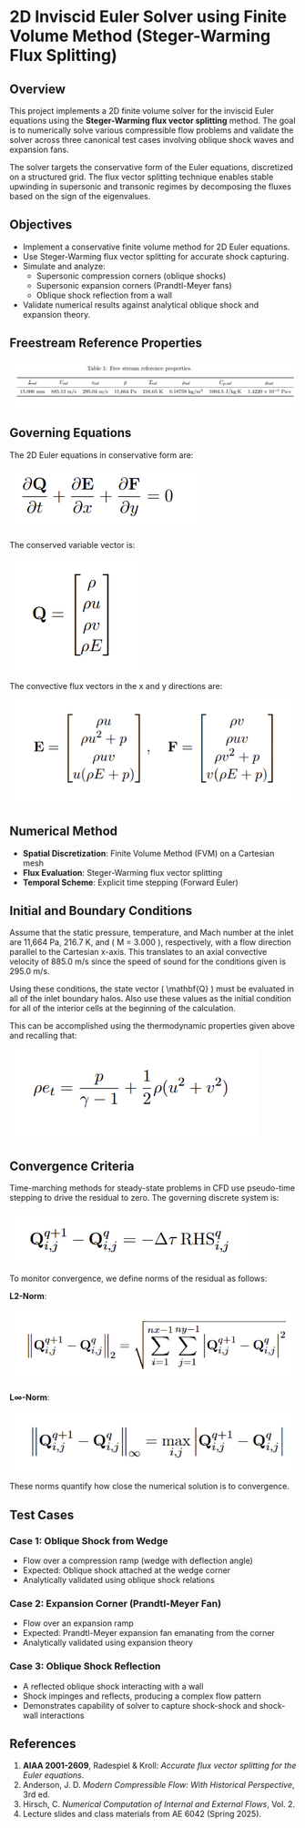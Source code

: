 # 2D Inviscid Euler Solver using Finite Volume Method (Steger-Warming Flux Splitting)

## Overview

This project implements a 2D finite volume solver for the inviscid Euler equations using the **Steger-Warming flux vector splitting** method. The goal is to numerically solve various compressible flow problems and validate the solver across three canonical test cases involving oblique shock waves and expansion fans.

The solver targets the conservative form of the Euler equations, discretized on a structured grid. The flux vector splitting technique enables stable upwinding in supersonic and transonic regimes by decomposing the fluxes based on the sign of the eigenvalues.

## Objectives

- Implement a conservative finite volume method for 2D Euler equations.
- Use Steger-Warming flux vector splitting for accurate shock capturing.
- Simulate and analyze:
  - Supersonic compression corners (oblique shocks)
  - Supersonic expansion corners (Prandtl-Meyer fans)
  - Oblique shock reflection from a wall
- Validate numerical results against analytical oblique shock and expansion theory.

## Freestream Reference Properties

![Freestream Properties Table](./images/freestream_prop_table.png)

## Governing Equations

The 2D Euler equations in conservative form are:

![2D Euler Equations](./images/2d_euler_eq.png)

The conserved variable vector is:

![Conserved Vector Q](./images/convs_vect.png)

The convective flux vectors in the x and y directions are:

![Convective Flux Vectors](./images/convec_flux_vect.png)

## Numerical Method

- **Spatial Discretization**: Finite Volume Method (FVM) on a Cartesian mesh
- **Flux Evaluation**: Steger-Warming flux vector splitting
- **Temporal Scheme**: Explicit time stepping (Forward Euler)

## Initial and Boundary Conditions

Assume that the static pressure, temperature, and Mach number at the inlet are 11,664 Pa, 216.7 K, and \( M = 3.000 \), respectively, with a flow direction parallel to the Cartesian x-axis. This translates to an axial convective velocity of 885.0 m/s since the speed of sound for the conditions given is 295.0 m/s.

Using these conditions, the state vector \( \mathbf{Q} \) must be evaluated in all of the inlet boundary halos. Also use these values as the initial condition for all of the interior cells at the beginning of the calculation.

This can be accomplished using the thermodynamic properties given above and recalling that:

![Total Energy Equation](./images/total_energy_eq.png)

## Convergence Criteria

Time-marching methods for steady-state problems in CFD use pseudo-time stepping to drive the residual to zero. The governing discrete system is:

![Governing Discrete System](./images/govern_discrete_sys.png)

To monitor convergence, we define norms of the residual as follows:

**L2-Norm**:

![L2 Norm](./images/L2_norm.png)

**L∞-Norm**:

![Linf Norm](./images/Linf_norm.png)

These norms quantify how close the numerical solution is to convergence.

## Test Cases

### Case 1: Oblique Shock from Wedge
- Flow over a compression ramp (wedge with deflection angle)
- Expected: Oblique shock attached at the wedge corner
- Analytically validated using oblique shock relations

### Case 2: Expansion Corner (Prandtl-Meyer Fan)
- Flow over an expansion ramp
- Expected: Prandtl-Meyer expansion fan emanating from the corner
- Analytically validated using expansion theory

### Case 3: Oblique Shock Reflection
- A reflected oblique shock interacting with a wall
- Shock impinges and reflects, producing a complex flow pattern
- Demonstrates capability of solver to capture shock-shock and shock-wall interactions

## References

1. **AIAA 2001-2609**, Radespiel & Kroll: *Accurate flux vector splitting for the Euler equations*.
2. Anderson, J. D. *Modern Compressible Flow: With Historical Perspective*, 3rd ed.
3. Hirsch, C. *Numerical Computation of Internal and External Flows*, Vol. 2.
4. Lecture slides and class materials from AE 6042 (Spring 2025).
